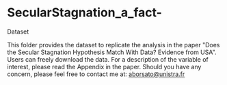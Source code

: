 # SecularStagnation_a_fact-
Dataset

This folder provides the dataset to replicate the analysis in the paper "Does the Secular Stagnation Hypothesis Match With Data? Evidence from USA".
Users can freely download the data. For a description of the variable of interest, please read the Appendix in the paper. Should you have any concern, please feel free to contact me at: aborsato@unistra.fr
